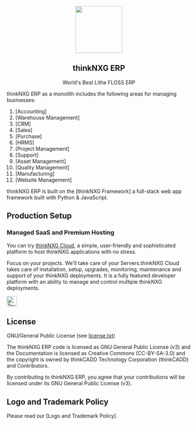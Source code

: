 
<div align="center">
    <a href="https://thinknxg">
        <img src="https://thinknxg.com/wp-content/uploads/2023/12/favicon.svg1-01.png" height="128">
    </a>
    <h2>thinkNXG ERP</h2>
    <p align="center">
        <p>World's Best Lithe FLOSS ERP</p>
    </p>


</div>

thinkNXG ERP as a monolith includes the following areas for managing businesses:

1. [Accounting]
1. [Warehouse Management]
1. [CRM]
1. [Sales]
1. [Purchase]
1. [HRMS]
1. [Project Management]
1. [Support]
1. [Asset Management]
1. [Quality Management]
1. [Manufacturing]
1. [Website Management]
   

thinkNXG ERP is built on the [thinkNXG Framework] a full-stack web app framework built with Python & JavaScript.

## Production Setup

### Managed SaaS and Premium Hosting

You can try [thinkNXG Cloud](https://thinknxgcloud.com), a simple, user-friendly and sophisticated platform to host thinkNXG applications with no stress.

Focus on your projects. We'll take care of your Servers.thinkNXG Cloud takes care of installation, setup, upgrades, monitoring, maintenance and support of your thinkNXG deployments. It is a fully featured developer platform with an ability to manage and control multiple thinkNXG deployments.

<div>
	<a href="https://thinknxgcloud.com" target="_blank">
		<picture>
			<source media="(prefers-color-scheme: dark)" srcset="https://thinknxg.com/wp-content/uploads/2025/03/try-on-thinknxg-cloud.png">
			<img src="https://thinknxg.com/wp-content/uploads/2025/03/try-on-thinknxg-cloud.png" alt="Try on thinkNXG Cloud" height="28" />
		</picture>
	</a>
</div>

## License

GNU/General Public License (see [license.txt](license.txt))

The thinkNXG ERP code is licensed as GNU General Public License (v3) and the Documentation is licensed as Creative Commons (CC-BY-SA-3.0) and the copyright is owned by thinkCADD Technology Corporation (thinkCADD) and Contributors.

By contributing to thinkNXG ERP, you agree that your contributions will be licensed under its GNU General Public License (v3).

## Logo and Trademark Policy

Please read our [Logo and Trademark Policy].
